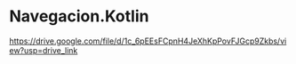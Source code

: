 # Navegacion.Kotlin
https://drive.google.com/file/d/1c_6pEEsFCpnH4JeXhKpPovFJGcp9Zkbs/view?usp=drive_link

